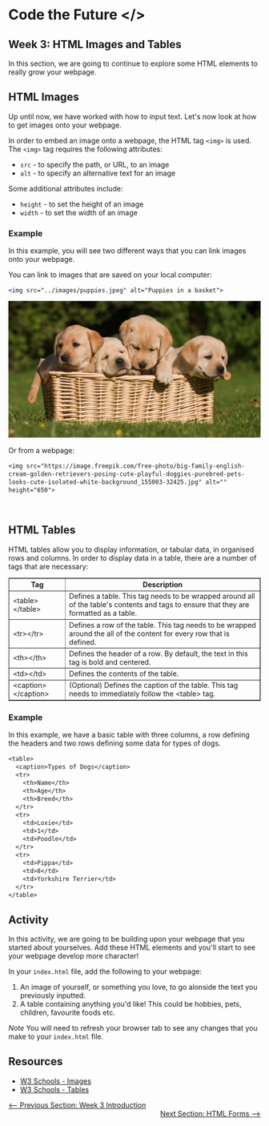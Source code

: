 # Code the Future </>

## Week 3: HTML Images and Tables

In this section, we are going to continue to explore some HTML elements to really grow your webpage.

## HTML Images

Up until now, we have worked with how to input text. Let's now look at how to get images onto your webpage. 

In order to embed an image onto a webpage, the HTML tag `<img>` is used. The `<img>` tag requires the following attributes:
* `src` - to specify the path, or URL, to an image
* `alt` - to specify an alternative text for an image

Some additional attributes include:
* `height` - to set the height of an image
* `width` - to set the width of an image

### Example
In this example, you will see two different ways that you can link images onto your webpage.

You can link to images that are saved on your local computer: 
```
<img src="../images/puppies.jpeg" alt="Puppies in a basket">
```
<img src="../images/puppies.jpeg" alt="Puppies in a basket">

Or from a webpage:
```             
<img src="https://image.freepik.com/free-photo/big-family-english-cream-golden-retrievers-posing-cute-playful-doggies-purebred-pets-looks-cute-isolated-white-background_155003-32425.jpg" alt="" height="650">
```
<img src="https://image.freepik.com/free-photo/big-family-english-cream-golden-retrievers-posing-cute-playful-doggies-purebred-pets-looks-cute-isolated-white-background_155003-32425.jpg" alt="" height="650">

## HTML Tables
HTML tables allow you to display information, or tabular data, in organised rows and columns. In order to display data in a table, there are a number of tags that are necessary:

<table style="width:100%" border="true">
  <tr>
    <th>Tag</th>
    <th>Description</th>
  </tr>
  <tr>
    <td>&lttable&gt&lt/table&gt</td>
    <td>Defines a table. This tag needs to be wrapped around all of the table's contents and tags to ensure that they are formatted as a table.</td>
  </tr>
  <tr>
    <td>&lttr&gt&lt/tr&gt</td>
    <td>Defines a row of the table. This tag needs to be wrapped around the all of the content for every row that is defined.</td>
  </tr>
  <tr>
    <td>&ltth&gt&lt/th&gt</td>
    <td>Defines the header of a row. By default, the text in this tag is bold and centered.</td>
  </tr>
  <tr>
    <td>&lttd&gt&lt/td&gt</td>
    <td>Defines the contents of the table.</td>
  </tr>
    <tr>
    <td>&ltcaption&gt&lt/caption&gt</td>
    <td>(Optional) Defines the caption of the table. This tag needs to immediately follow the &lttable&gt tag.</td>
  </tr>
</table>

### Example
In this example, we have a basic table with three columns, a row defining the headers and two rows defining some data for types of dogs.
```
<table>
  <caption>Types of Dogs</caption>
  <tr>
    <th>Name</th>
    <th>Age</th>
    <th>Breed</th>
  </tr>
  <tr>
    <td>Loxie</td>
    <td>1</td>
    <td>Poodle</td>
  </tr>
  <tr>
    <td>Pippa</td>
    <td>8</td>
    <td>Yorkshire Terrier</td>
  </tr>
</table>
```

## Activity
In this activity, we are going to be building upon your webpage that you started about yourselves. Add these HTML elements and you'll start to see your webpage develop more character!

In your `index.html` file, add the following to your webpage:
1. An image of yourself, or something you love, to go alonside the text you previously inputted.
2. A table containing anything you'd like! This could be hobbies, pets, children, favourite foods etc.

<i>Note</i> You will need to refresh your browser tab to see any changes that you make to your `index.html` file.

## Resources
* [W3 Schools - Images](https://www.w3schools.com/html/html_images.asp)
* [W3 Schools - Tables](https://www.w3schools.com/html/html_tables.asp)


<div style="width: 100%">
<a href='README.md'><-- Previous Section: Week 3 Introduction</a>
<div align="right"><a href='html_forms.md'>Next Section: HTML Forms --></a></div>
</div>